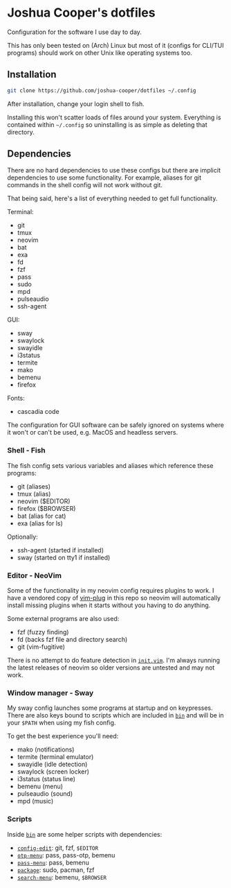 # Joshua Cooper's dotfiles

Configuration for the software I use day to day.

This has only been tested on (Arch) Linux but most of it (configs for CLI/TUI
programs) should work on other Unix like operating systems too.

## Installation

```sh
git clone https://github.com/joshua-cooper/dotfiles ~/.config
```

After installation, change your login shell to fish.

Installing this won't scatter loads of files around your system. Everything is
contained within `~/.config` so uninstalling is as simple as deleting that
directory.

## Dependencies

There are no hard dependencies to use these configs but there are implicit
dependencies to use some functionality.  For example, aliases for git commands
in the shell config will not work without git.

That being said, here's a list of everything needed to get full functionality.

Terminal:

- git
- tmux
- neovim
- bat
- exa
- fd
- fzf
- pass
- sudo
- mpd
- pulseaudio
- ssh-agent

GUI:

- sway
- swaylock
- swayidle
- i3status
- termite
- mako
- bemenu
- firefox

Fonts:

- cascadia code

The configuration for GUI software can be safely ignored on systems where it
won't or can't be used, e.g. MacOS and headless servers.

### Shell - Fish

The fish config sets various variables and aliases which reference these
programs:

- git (aliases)
- tmux (alias)
- neovim ($EDITOR)
- firefox ($BROWSER)
- bat (alias for cat)
- exa (alias for ls)

Optionally:

- ssh-agent (started if installed)
- sway (started on tty1 if installed)

### Editor - NeoVim

Some of the functionality in my neovim config requires plugins to work.  I have
a vendored copy of [vim-plug](https://github.com/junegunn/vim-plug) in this
repo so neovim will automatically install missing plugins when it starts
without you having to do anything.

Some external programs are also used:

- fzf (fuzzy finding)
- fd (backs fzf file and directory search)
- git (vim-fugitive)

There is no attempt to do feature detection in [`init.vim`](nvim/init.vim).
I'm always running the latest releases of neovim so older versions are untested
and may not work.

### Window manager - Sway

My sway config launches some programs at startup and on keypresses.  There are
also keys bound to scripts which are included in [`bin`](bin) and will be in
your `$PATH` when using my fish config.

To get the best experience you'll need:

- mako (notifications)
- termite (terminal emulator)
- swayidle (idle detection)
- swaylock (screen locker)
- i3status (status line)
- bemenu (menu)
- pulseaudio (sound)
- mpd (music)

### Scripts

Inside [`bin`](bin) are some helper scripts with dependencies:

- [`config-edit`](bin/config-edit): git, fzf, `$EDITOR`
- [`otp-menu`](bin/otp-menu): pass, pass-otp, bemenu
- [`pass-menu`](bin/pass-menu): pass, bemenu
- [`package`](bin/package): sudo, pacman, fzf
- [`search-menu`](bin/search-menu): bemenu, `$BROWSER`
